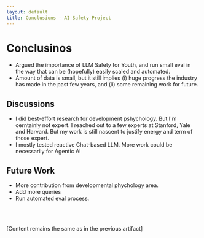 ```yaml
---
layout: default
title: Conclusions - AI Safety Project
---
```


# Conclusinos

- Argued the importance of LLM Safety for Youth, and run small eval in the way that can be (hopefully) easily scaled and automated.
- Amount of data is small, but it still implies (i) huge progress the industry has made in the past few years, and (ii) some remaining work for future.

## Discussions

- I did best-effort research for development pshychology. But I'm cerntainly not expert. I reached out to a few experts at Stanford, Yale and Harvard. But my work is still nascent to justify energy and term of those expert.  
- I mostly tested reactive Chat-based LLM. More work could be necessarily for Agentic AI

## Future Work

- More contribution from developmental phychology area.
- Add more queries
- Run automated eval process.

<br /> <br />

[Content remains the same as in the previous artifact]
